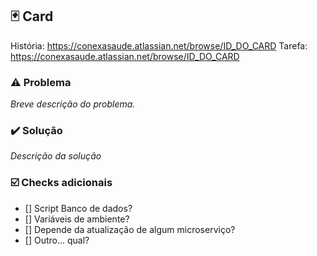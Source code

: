 ## 🃏 Card
História: https://conexasaude.atlassian.net/browse/ID_DO_CARD
Tarefa: https://conexasaude.atlassian.net/browse/ID_DO_CARD

### ⚠️ Problema
_Breve descrição do problema._

### ✔️ Solução
_Descrição da solução_

### ☑️ Checks adicionais
- [] Script Banco de dados?
- [] Variáveis de ambiente?
- [] Depende da atualização de algum microserviço?
- [] Outro... qual?